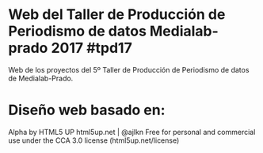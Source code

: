 # Web del Taller de Producción de Periodismo de datos Medialab-prado 2017 #tpd17

Web de los proyectos del 5º Taller de Producción de Periodismo de datos de Medialab-Prado.


# Diseño web basado en: 

Alpha by HTML5 UP
html5up.net | @ajlkn
Free for personal and commercial use under the CCA 3.0 license (html5up.net/license)